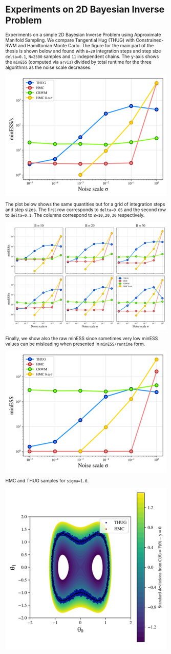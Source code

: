 # Experiments on 2D Bayesian Inverse Problem
Experiments on a simple 2D Bayesian Inverse Problem using Approximate Manifold Sampling. We compare Tangential Hug (THUG) with Constrained-RWM and Hamiltonian Monte Carlo. The figure for the main part of the thesis is shown below and found with `B=20` integration steps and step size `delta=0.1`, `N=2500` samples and `11` independent chains. The y-axis shows the `minESS` (computed via `arviz`) divided by total runtime for the three algorithms as the noise scale decreases. 

![minimum ESS against noise scale](images/min_ess_vs_noise_scale_main.png)

The plot below shows the same quantities but for a grid of integration steps and step sizes. The first row corresponds to `delta=0.05` and the second row to `delta=0.1`. The columns correspond to `B=10,20,30` respectively.

![minimum ESS grid](images/min_ess_vs_noise_scale_grid.png)

Finally, we show also the raw minESS since sometimes very low minESS values can be misleading when presented in `minESS/runtime` form.

![minimum ESS raw](images/raw_min_ess_main.png)

HMC and THUG samples for `sigma=1.0`.

![samples sigma](/images/thug_hmc_samples_sigma_0dot1.png)